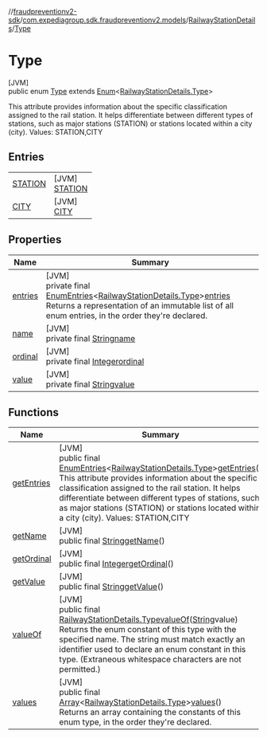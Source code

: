 //[fraudpreventionv2-sdk](../../../../index.md)/[com.expediagroup.sdk.fraudpreventionv2.models](../../index.md)/[RailwayStationDetails](../index.md)/[Type](index.md)

# Type

[JVM]\
public enum [Type](index.md) extends [Enum](https://docs.oracle.com/javase/8/docs/api/java/lang/Enum.html)&lt;[RailwayStationDetails.Type](index.md)&gt;

This attribute provides information about the specific classification assigned to the rail station. It helps differentiate between different types of stations, such as major stations (STATION) or stations located within a city (city). Values: STATION,CITY

## Entries

| | |
|---|---|
| [STATION](-s-t-a-t-i-o-n/index.md) | [JVM]<br>[STATION](-s-t-a-t-i-o-n/index.md) |
| [CITY](-c-i-t-y/index.md) | [JVM]<br>[CITY](-c-i-t-y/index.md) |

## Properties

| Name | Summary |
|---|---|
| [entries](index.md#1985584002%2FProperties%2F-173342751) | [JVM]<br>private final [EnumEntries](https://kotlinlang.org/api/latest/jvm/stdlib/kotlin.enums/-enum-entries/index.html)&lt;[RailwayStationDetails.Type](index.md)&gt;[entries](index.md#1985584002%2FProperties%2F-173342751)<br>Returns a representation of an immutable list of all enum entries, in the order they're declared. |
| [name](../../-verification-type/_3_-d-s/index.md#-372974862%2FProperties%2F-173342751) | [JVM]<br>private final [String](https://docs.oracle.com/javase/8/docs/api/java/lang/String.html)[name](../../-verification-type/_3_-d-s/index.md#-372974862%2FProperties%2F-173342751) |
| [ordinal](../../-verification-type/_3_-d-s/index.md#-739389684%2FProperties%2F-173342751) | [JVM]<br>private final [Integer](https://docs.oracle.com/javase/8/docs/api/java/lang/Integer.html)[ordinal](../../-verification-type/_3_-d-s/index.md#-739389684%2FProperties%2F-173342751) |
| [value](-c-i-t-y/index.md#-1136939263%2FProperties%2F-173342751) | [JVM]<br>private final [String](https://docs.oracle.com/javase/8/docs/api/java/lang/String.html)[value](-c-i-t-y/index.md#-1136939263%2FProperties%2F-173342751) |

## Functions

| Name | Summary |
|---|---|
| [getEntries](get-entries.md) | [JVM]<br>public final [EnumEntries](https://kotlinlang.org/api/latest/jvm/stdlib/kotlin.enums/-enum-entries/index.html)&lt;[RailwayStationDetails.Type](index.md)&gt;[getEntries](get-entries.md)()<br>This attribute provides information about the specific classification assigned to the rail station. It helps differentiate between different types of stations, such as major stations (STATION) or stations located within a city (city). Values: STATION,CITY |
| [getName](index.md#54949376%2FFunctions%2F-173342751) | [JVM]<br>public final [String](https://docs.oracle.com/javase/8/docs/api/java/lang/String.html)[getName](index.md#54949376%2FFunctions%2F-173342751)() |
| [getOrdinal](index.md#88650046%2FFunctions%2F-173342751) | [JVM]<br>public final [Integer](https://docs.oracle.com/javase/8/docs/api/java/lang/Integer.html)[getOrdinal](index.md#88650046%2FFunctions%2F-173342751)() |
| [getValue](get-value.md) | [JVM]<br>public final [String](https://docs.oracle.com/javase/8/docs/api/java/lang/String.html)[getValue](get-value.md)() |
| [valueOf](value-of.md) | [JVM]<br>public final [RailwayStationDetails.Type](index.md)[valueOf](value-of.md)([String](https://docs.oracle.com/javase/8/docs/api/java/lang/String.html)value)<br>Returns the enum constant of this type with the specified name. The string must match exactly an identifier used to declare an enum constant in this type. (Extraneous whitespace characters are not permitted.) |
| [values](values.md) | [JVM]<br>public final [Array](https://kotlinlang.org/api/latest/jvm/stdlib/kotlin/-array/index.html)&lt;[RailwayStationDetails.Type](index.md)&gt;[values](values.md)()<br>Returns an array containing the constants of this enum type, in the order they're declared. |
